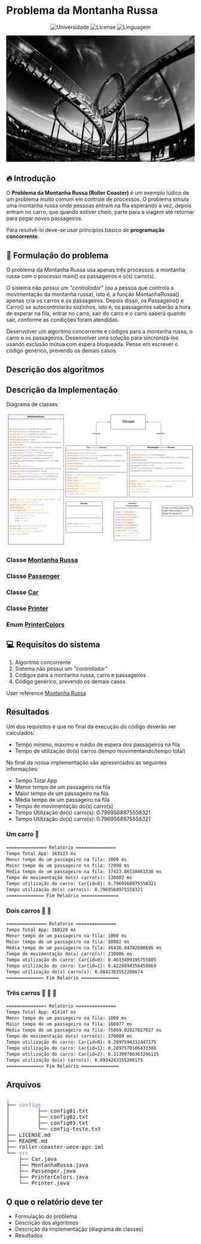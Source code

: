 # Problema da Montanha Russa

<p align="center">
    <img alt="Universidade" src="https://img.shields.io/static/v1?label=university&message=UECE&color=13ad47&labelColor=0A1033">
    <img alt="License" src="https://img.shields.io/static/v1?label=license&message=MIT&color=13ad47&labelColor=0A1033">
    <img alt="Linguagem" src="https://img.shields.io/static/v1?label=java&message=1.8&color=13ad47&labelColor=0A1033">
</p>

![cover](.github/roller-coaster.jpg?style=flat)

## :fire: Introdução

O **Problema da Montanha Russa (Roller Coaster)** é um exemplo lúdico de um problema muito comum em controle de
processos. O problema simula uma montanha russa onde pessoas entram na fila esperando a vez, depois entram no carro, que
quando estiver cheio, parte para a viagem até retornar para pegar novos passageiros.

Para resolvê-lo deve-se usar princípios básico de **programação concorrente**.

## :roller_coaster: Formulação do problema

O problema da Montanha Russa usa apenas três processos: a montanha russa com o processo main() os passageiros e o(s)
carro(s).

O sistema não possui um _"controlador"_ (ou a pessoa que controla a movimentação da montanha russa), isto é, a função
MontanhaRussa() apenas cria os carros e os passageiros. Depois disso, os Passageiro() e Carro() se autocontrolarão
sozinhos, isto é, os passageiros saberão a hora de esperar na fila, entrar no carro, sair do carro e o carro saberá
quando sair, conforme as condições foram atendidas.

Desenvolver um algoritmo concorrente e códigos para a montanha russa, o carro e os passageiros. Desenvolver uma solução
para sincronizá-los usando exclusão mútua com espera bloqueada. Pense em escrever o código genérico, prevendo os demais
casos.

## Descrição dos algoritmos

## Descrição da Implementação

Diagrama de classes:

![uml](.github/uml.svg?style=flat)

### Classe [Montanha Russa][1]

### Classe [Passenger][2]

### Classe [Car][3]

### Classe [Printer][4]

### Enum [PrinterColors][5]

## :computer: Requisitos do sistema

1. Algoritmo concorrente
2. Sistema não possui um _"controlador"_
3. Códigos para a montanha russa, carro e passageiros
4. Código genérico, prevendo os demais casos

User reference [Montanha Russa][1]

## Resultados

Um dos requisitos é que no final da execução do código deverão ser calculados:

- Tempo mínimo, máximo e médio de espera dos passageiros na fila
- Tempo de utilização do(s) carros (tempo movimentando/tempo total)

No final da nossa implementação são apresentados as seguintes informações:

- Tempo Total App
- Menor tempo de um passageiro na fila
- Maior tempo de um passageiro na fila
- Média tempo de um passageiro na fila
- Tempo de movimentação do(s) carro(s)
- Tempo Utilização do(s) carro(s): 0.7969568975558321
- Tempo Utilização do(s) carro(s): 0.7969568975558321

### Um carro :car:

```shell
=============== Relatório ===============
Tempo Total App: 163123 ms
Menor tempo de um passageiro na fila: 1000 ms
Maior tempo de um passageiro na fila: 72998 ms
Média tempo de um passageiro na fila: 37423.86538461538 ms
Tempo de movimentação do(s) carro(s): 130002 ms
Tempo utilização do carro: Car{id=0}: 0.7969568975558321
Tempo utilização do(s) carro(s): 0.7969568975558321
============== Fim Relaório ==============
```

### Dois carros :car: :car:

```shell
=============== Relatório ===============
Tempo Total App: 260120 ms
Menor tempo de um passageiro na fila: 1000 ms
Maior tempo de um passageiro na fila: 98982 ms
Média tempo de um passageiro na fila: 46436.84782608696 ms
Tempo de movimentação do(s) carro(s): 230006 ms
Tempo utilização do carro: Car{id=0}: 0.4613409195755805
Tempo utilização do carro: Car{id=1}: 0.4228894356450869
Tempo utilização do(s) carro(s): 0.8842303552206674
============== Fim Relaório ==============
```

### Três carros :car: :car: :car:

```shell
=============== Relatório ===============
Tempo Total App: 414147 ms
Menor tempo de um passageiro na fila: 1000 ms
Maior tempo de um passageiro na fila: 166977 ms
Média tempo de um passageiro na fila: 75869.02027027027 ms
Tempo de movimentação do(s) carro(s): 370009 ms
Tempo utilização do carro: Car{id=0}: 0.2897594332447175
Tempo utilização do carro: Car{id=1}: 0.2897570186431388
Tempo utilização do carro: Car{id=2}: 0.31390786363296125
Tempo utilização do(s) carro(s): 0.8934243155208175
============== Fim Relaório ==============
```

## Arquivos

<pre><font color="#BD93F9"><b>.</b></font>
├── <font color="#BD93F9"><b>configs</b></font>
│         ├── config01.txt
│         ├── config02.txt
│         ├── config03.txt
│         └── config-teste.txt
├── LICENSE.md
├── README.md
├── roller-coaster-uece-ppc.iml
└── <font color="#BD93F9"><b>src</b></font>
    ├── Car.java
    ├── MontanhaRussa.java
    ├── Passenger.java
    ├── PrinterColors.java
    └── Printer.java
</pre>

## O que o relatório deve ter

- Formulação do problema
- Descrição dos algoritmos
- Descrição da Implementação (diagrama de classes)
- Resultados

[1]: src/MontanhaRussa.java

[2]: src/Passenger.java

[3]: src/Car.java

[4]: src/Printer.java

[5]: src/PrinterColors.java